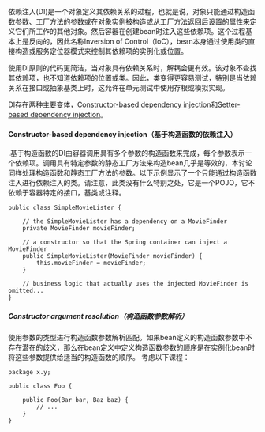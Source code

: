 依赖注入\(DI\)是一个对象定义其依赖关系的过程，也就是说，对象只能通过构造函数参数、工厂方法的参数或在对象实例被构造或从工厂方法返回后设置的属性来定义它们所工作的其他对象。然后容器在创建bean时注入这些依赖项。这个过程基本上是反向的，因此名称Inversion of Control（IoC），bean本身通过使用类的直接构造或服务定位器模式来控制其依赖项的实例化或位置。

使用DI原则的代码更简洁，当对象具有依赖关系时，解耦会更有效。该对象不查找其依赖项，也不知道依赖项的位置或类。因此，类变得更容易测试，特别是当依赖关系在接口或抽象基类上时，这允许在单元测试中使用存根或模拟实现。

DI存在两种主要变体，[Constructor-based dependency injection](https://docs.spring.io/spring/docs/4.3.20.RELEASE/spring-framework-reference/htmlsingle/#beans-constructor-injection)和[Setter-based dependency injection](https://docs.spring.io/spring/docs/4.3.20.RELEASE/spring-framework-reference/htmlsingle/#beans-setter-injection)。

#### Constructor-based dependency injection（基于构造函数的依赖注入）

.基于构造函数的DI由容器调用具有多个参数的构造函数来完成，每个参数表示一个依赖项。调用具有特定参数的静态工厂方法来构造bean几乎是等效的，本讨论同样处理构造函数和静态工厂方法的参数。以下示例显示了一个只能通过构造函数注入进行依赖注入的类。请注意，此类没有什么特别之处，它是一个POJO，它不依赖于容器特定的接口，基类或注释。

```
public class SimpleMovieLister {

    // the SimpleMovieLister has a dependency on a MovieFinder
    private MovieFinder movieFinder;

    // a constructor so that the Spring container can inject a MovieFinder
    public SimpleMovieLister(MovieFinder movieFinder) {
        this.movieFinder = movieFinder;
    }

    // business logic that actually uses the injected MovieFinder is omitted...
}
```

##### Constructor argument resolution（构造函数参数解析）

使用参数的类型进行构造函数参数解析匹配。如果bean定义的构造函数参数中不存在潜在的歧义，那么在bean定义中定义构造函数参数的顺序是在实例化bean时将这些参数提供给适当的构造函数的顺序。 考虑以下课程：

```
package x.y;

public class Foo {

    public Foo(Bar bar, Baz baz) {
        // ...
    }
}
```



